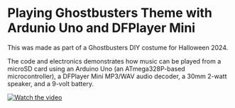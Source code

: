 # Playing Ghostbusters Theme with Ardunio Uno and DFPlayer Mini

This was made as part of a Ghostbusters DIY costume for Halloween 2024.

The code and electronics demonstrates how music can be played from a microSD card using an Arduino Uno (an ATmega328P-based microcontroller), a DFPlayer Mini MP3/WAV audio decoder, a 30mm 2-watt speaker, and a 9-volt battery.

[![Watch the video](https://img.youtube.com/vi/nc6COft3jNw/maxresdefault.jpg)](https://www.youtube.com/shorts/nc6COft3jNw)
